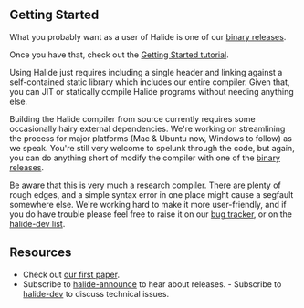 Getting Started
----------------
What you probably want as a user of Halide is one of our [binary releases](http://github.com/halide/Halide/downloads).

Once you have that, check out the [Getting Started tutorial](https://github.com/halide/Halide/wiki/Getting-Started).

Using Halide just requires including a single header and linking against a self-contained static library which includes our entire compiler. Given that, you can JIT or statically compile Halide programs without needing anything else.

Building the Halide compiler from source currently requires some occasionally hairy external dependencies. We're working on streamlining the process for major platforms (Mac & Ubuntu now, Windows to follow) as we speak. You're still very welcome to spelunk through the code, but again, you can do anything short of modify the compiler with one of the [binary releases](http://github.com/halide/Halide/downloads).

Be aware that this is very much a research compiler. There are plenty of rough edges, and a simple syntax error in one place might cause a segfault somewhere else. We're working hard to make it more user-friendly, and if you do have trouble please feel free to raise it on our [bug tracker](http://github.com/halide/Halide/issues), or on the [halide-dev list](https://lists.csail.mit.edu/mailman/listinfo/halide-dev).

Resources
----------
- Check out [our first paper](http://people.csail.mit.edu/jrk/halide12).
- Subscribe to [halide-announce](https://lists.csail.mit.edu/mailman/listinfo/halide-announce) to hear about releases. - Subscribe to [halide-dev](https://lists.csail.mit.edu/mailman/listinfo/halide-dev) to discuss technical issues.
